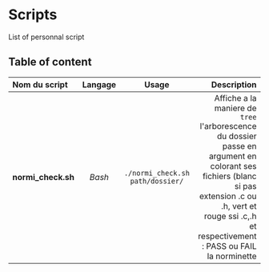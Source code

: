 # Scripts
List of personnal script

## Table of content
| Nom du script      | Langage | Usage                             | Description                                      |
| :---------------   |:-------:|:---------------------------------:|-------------------------------------------------:|
| **normi_check.sh** | *Bash*  | `./normi_check.sh path/dossier/`  | Affiche a la maniere de `tree` l'arborescence du dossier passe en argument en colorant ses fichiers (blanc si pas extension .c ou .h, vert et rouge ssi .c,.h et respectivement : PASS ou FAIL la norminette |
